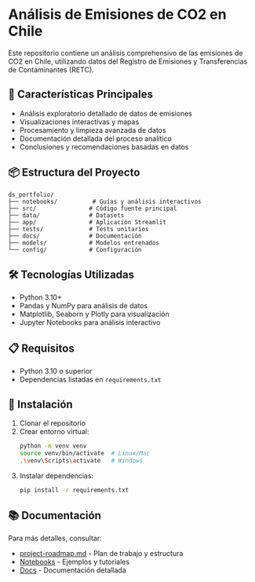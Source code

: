 # Análisis de Emisiones de CO2 en Chile

Este repositorio contiene un análisis comprehensivo de las emisiones de CO2 en Chile, utilizando datos del Registro de Emisiones y Transferencias de Contaminantes (RETC).

## 🚀 Características Principales
- Análisis exploratorio detallado de datos de emisiones
- Visualizaciones interactivas y mapas
- Procesamiento y limpieza avanzada de datos
- Documentación detallada del proceso analítico
- Conclusiones y recomendaciones basadas en datos

## 📦 Estructura del Proyecto
```
ds_portfolio/
├── notebooks/          # Guías y análisis interactivos
├── src/               # Código fuente principal
├── data/              # Datasets
├── app/               # Aplicación Streamlit
├── tests/             # Tests unitarios
├── docs/              # Documentación
├── models/            # Modelos entrenados
└── config/            # Configuración
```

## 🛠️ Tecnologías Utilizadas
- Python 3.10+
- Pandas y NumPy para análisis de datos
- Matplotlib, Seaborn y Plotly para visualización
- Jupyter Notebooks para análisis interactivo

## 📋 Requisitos
- Python 3.10 o superior
- Dependencias listadas en `requirements.txt`

## 🔧 Instalación
1. Clonar el repositorio
2. Crear entorno virtual:
   ```bash
   python -m venv venv
   source venv/bin/activate  # Linux/Mac
   .\venv\Scripts\activate   # Windows
   ```
3. Instalar dependencias:
   ```bash
   pip install -r requirements.txt
   ```

## 📚 Documentación
Para más detalles, consultar:
- [project-roadmap.md](project-roadmap.md) - Plan de trabajo y estructura
- [Notebooks](notebooks/) - Ejemplos y tutoriales
- [Docs](docs/) - Documentación detallada
